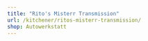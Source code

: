 ```yaml
---
title: "Rito's Misterr Transmission"
url: /kitchener/ritos-misterr-transmission/
shop: Autowerkstatt
---
```

